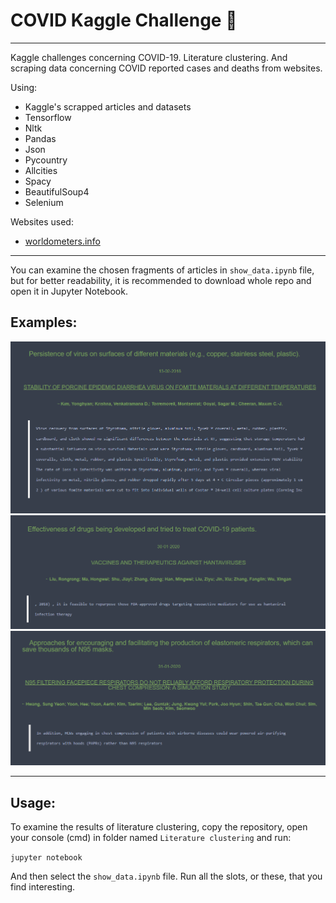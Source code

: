 # COVID Kaggle Challenge 🦠
--------------------
Kaggle challenges concerning COVID-19. Literature clustering.
And scraping data concerning COVID reported cases and deaths from websites.

Using:
- Kaggle's scrapped articles and datasets
- Tensorflow
- Nltk
- Pandas
- Json
- Pycountry
- Allcities
- Spacy
- BeautifulSoup4
- Selenium

Websites used:
- [worldometers.info](https://www.worldometers.info/coronavirus/)


---------------------------

You can examine the chosen fragments of articles in `show_data.ipynb` file, but for better readability, it is recommended to download whole repo and open it in Jupyter Notebook.

## Examples:
<img src="Literature Clustering/images/przyklad1.png" width=700>

<img src="Literature Clustering/images/przyklad2.png"  width=700>

<img src="Literature Clustering/images/przyklad3.png"  width=700>


---------------------------

## Usage:

To examine the results of literature clustering, copy the repository, open your console (cmd) in folder named `Literature clustering` and run:

``` jupyter notebook ```

And then select the `show_data.ipynb` file. Run all the slots, or these, that you find interesting.
